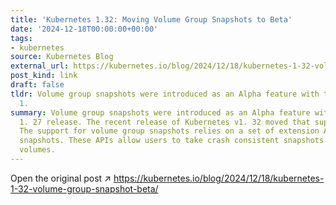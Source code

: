 ```yaml
---
title: 'Kubernetes 1.32: Moving Volume Group Snapshots to Beta'
date: '2024-12-18T00:00:00+00:00'
tags:
- kubernetes
source: Kubernetes Blog
external_url: https://kubernetes.io/blog/2024/12/18/kubernetes-1-32-volume-group-snapshot-beta/
post_kind: link
draft: false
tldr: Volume group snapshots were introduced as an Alpha feature with the Kubernetes
  1.
summary: Volume group snapshots were introduced as an Alpha feature with the Kubernetes
  1. 27 release. The recent release of Kubernetes v1. 32 moved that support to beta.
  The support for volume group snapshots relies on a set of extension APIs for group
  snapshots. These APIs allow users to take crash consistent snapshots for a set of
  volumes.
---
```

Open the original post ↗ https://kubernetes.io/blog/2024/12/18/kubernetes-1-32-volume-group-snapshot-beta/
